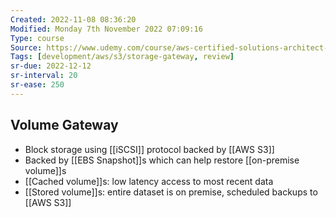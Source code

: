 ```yaml
---
Created: 2022-11-08 08:36:20
Modified: Monday 7th November 2022 07:09:16
Type: course
Source: https://www.udemy.com/course/aws-certified-solutions-architect-associate-saa-c01/?xref=E0Aed11STH4LPUQvCz0GJFABTmM=
Tags: [development/aws/s3/storage-gateway, review]
sr-due: 2022-12-12
sr-interval: 20
sr-ease: 250
---
```


## Volume Gateway

- Block storage using [[iSCSI]] protocol backed by [[AWS S3]]
- Backed by [[EBS Snapshot]]s which can help restore [[on-premise volume]]s
- [[Cached volume]]s: low latency access to most recent data
- [[Stored volume]]s: entire dataset is on premise, scheduled backups to [[AWS S3]]